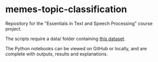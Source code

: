 # memes-topic-classification

Repository for the "Essentials in Text and Speech Processing" course project. 

The scripts require a data/ folder containing [this dataset](https://www.kaggle.com/datasets/gmorinan/most-viewed-memes-templates-of-2018).

The Python notebooks can be viewed on GitHub or locally, and are complete with outputs, results and explanations.